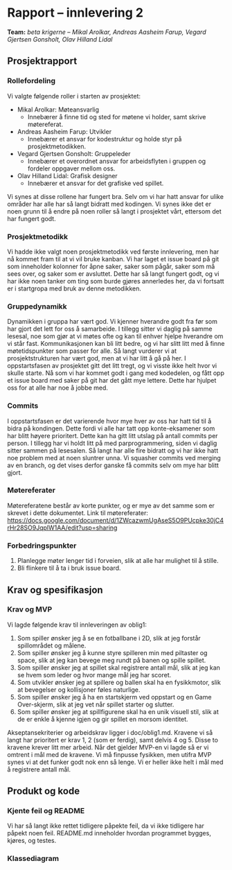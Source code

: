 # Rapport – innlevering 2
**Team:** 
*beta krigerne* – *Mikal Arolkar, Andreas Aasheim Farup, Vegard Gjertsen Gonsholt, Olav Hilland Lidal*

## Prosjektrapport

### Rollefordeling
Vi valgte følgende roller i starten av prosjektet:
* Mikal Arolkar: Møteansvarlig 
    * Innebærer å finne tid og sted for møtene vi holder, samt skrive møtereferat.
* Andreas Aasheim Farup: Utvikler
    * Innebærer et ansvar for kodestruktur og holde styr på prosjektmetodikken. 
* Vegard Gjertsen Gonsholt: Gruppeleder
    * Innebærer et overordnet ansvar for arbeidsflyten i gruppen og fordeler oppgaver mellom oss.
* Olav Hilland Lidal: Grafisk designer
    * Innebærer et ansvar for det grafiske ved spillet.

Vi synes at disse rollene har fungert bra. Selv om vi har hatt ansvar for ulike områder har alle har så langt bidratt med kodingen. Vi synes ikke det er noen grunn til å endre på noen roller så langt i prosjektet vårt, ettersom det har fungert godt. 

### Prosjektmetodikk
Vi hadde ikke valgt noen prosjektmetodikk ved første innlevering, men har nå kommet fram til at vi vil bruke kanban. Vi har laget et issue board på git som inneholder kolonner for åpne saker, saker som pågår, saker som må sees over, og saker som er avsluttet. Dette har så langt fungert godt, og vi har ikke noen tanker om ting som burde gjøres annerledes her, da vi fortsatt er i startgropa med bruk av denne metodikken. 

### Gruppedynamikk
Dynamikken i gruppa har vært god. Vi kjenner hverandre godt fra før som har gjort det lett for oss å samarbeide. I tillegg sitter vi daglig på samme lesesal, noe som gjør at vi møtes ofte og kan til enhver hjelpe hverandre om vi står fast. Kommunikasjonen kan bli litt bedre, og vi har slitt litt med å finne møtetidspunkter som passer for alle. Så langt vurderer vi at prosjektstrukturen har vært god, men at vi har litt å gå på her. I oppstartsfasen av prosjektet gitt det litt tregt, og vi visste ikke helt hvor vi skulle starte. Nå som vi har kommet godt i gang med kodedelen, og fått opp et issue board med saker på git har det gått mye lettere. Dette har hjulpet oss for at alle har noe å jobbe med. 

### Commits
I oppstartsfasen er det varierende hvor mye hver av oss har hatt tid til å bidra på kondingen. Dette fordi vi alle har tatt opp konte-eksamener som har blitt høyere prioritert. Dette kan ha gitt litt utslag på antall commits per person. I tillegg har vi holdt litt på med parprogrammering, siden vi daglig sitter sammen på lesesalen. Så langt har alle fire bidratt og vi har ikke hatt noe problem med at noen sluntrer unna. Vi squasher commits ved merging av en branch, og det vises derfor ganske få commits selv om mye har blitt gjort. 

### Møtereferater
Møtereferatene består av korte punkter, og er mye av det samme som er skrevet i dette dokumentet. 
Link til møtereferater: https://docs.google.com/document/d/1ZWcazwmUgAseS5O9PUcpke30jC4rHr28SO9JqplW1AA/edit?usp=sharing

### Forbedringspunkter
1. Planlegge møter lenger tid i forveien, slik at alle har mulighet til å stille.
2. Bli flinkere til å ta i bruk issue board.

## Krav og spesifikasjon

### Krav og MVP
Vi lagde følgende krav til innleveringen av oblig1:

1. Som spiller ønsker jeg å se en fotballbane i 2D, slik at jeg forstår spillområdet og målene.
2. Som spiller ønsker jeg å kunne styre spilleren min med piltaster og space, slik at jeg kan bevege meg rundt på banen og spille spillet.
3. Som spiller ønsker jeg at spillet skal registrere antall mål, slik at jeg kan se hvem som leder og hvor mange mål jeg har scoret.
4. Som utvikler ønsker jeg at spillere og ballen skal ha en fysikkmotor, slik at bevegelser og kollisjoner føles naturlige.
5. Som spiller ønsker jeg å ha en startskjerm ved oppstart og en Game Over-skjerm, slik at jeg vet når spillet starter og slutter.
6. Som spiller ønsker jeg at spillfigurene skal ha en unik visuell stil, slik at de er enkle å kjenne igjen og gir spillet en morsom identitet.

Akseptansekriterier og arbeidskrav ligger i doc/oblig1.md. Kravene vi så langt har prioritert er krav 1, 2 (som er ferdig), samt delvis 4 og 5. Disse to kravene krever litt mer arbeid. Når det gjelder MVP-en vi lagde så er vi omtrent i mål med de kravene. Vi må finpusse fysikken, men utifra MVP synes vi at det funker godt nok enn så lenge. Vi er heller ikke helt i mål med å registrere antall mål. 

## Produkt og kode

### Kjente feil og README
Vi har så langt ikke rettet tidligere påpekte feil, da vi ikke tidligere har påpekt noen feil. README.md inneholder hvordan programmet bygges, kjøres, og testes. 

### Klassediagram
